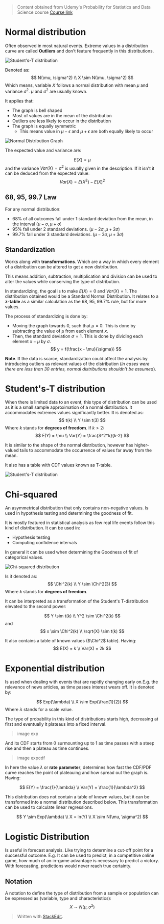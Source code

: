 > Content obtained from Udemy's Probability for Statistics and Data Science course [Course link](https://telusinternational.udemy.com/course/probability-for-statistics-and-data-science)

# **Normal distribution**

Often observed in most natural events. Extreme values in a distribution curve are called **Outliers** and don't feature frequently in this distributions.

![Student's-T distribution](https://raw.githubusercontent.com/euphonie/study-notes/master/Computer%20Science/Theory/Statistics/studentst.png)

Denoted as: 
$$
N(\mu, \sigma^2) \\
X \sim N(\mu, \sigma^2)
$$
Which means, variable $X$ follows a normal distribution with mean $\mu$ and variance $\sigma^2$. $\mu$ and $\sigma^2$ are usually known.

It applies that: 
- The graph is bell shaped
- Most of values are in the mean of the distribution
- Outliers are less likely to occur in the distribution
- The graph is equally symmetric
	- This means value in $\mu-\epsilon$ and $\mu+\epsilon$ are both equally likely to occur

![Normal Distribution Graph](https://raw.githubusercontent.com/euphonie/study-notes/master/Computer%20Science/Theory/Statistics/normaldist.png)

The expected value and variance are: 

$$
E(X) = \mu
$$
and the variance $Var(X) = \sigma^2$ is usually given in the description. If it isn't it can be deduced from the expected value: 
$$
Var(X) = E(X^2) - E(X)^2
$$

## 68, 95, 99.7 Law
For any normal distribution: 
- 68% of all outcomes fall under 1 standard deviation from the mean, in the interval $(\mu-\sigma, \mu+\sigma)$
- 95% fall under 2 standard deviations. $(\mu-2\sigma, \mu+2\sigma)$
- 99.7% fall under 3 standard deviations. $(\mu-3\sigma, \mu+3\sigma)$

## Standardization

Works along with **transformations**. Which are a way in which every element of a distribution can be altered to get a new distribution. 

This means addition, subtraction, multiplication and division can be used to alter the values while conserving the type of distribution.

In standardizing, the goal is to make $E(X) = 0$ and $Var(X) = 1$. The distribution obtained would be a Standard Normal Distribution. It relates to a **z-table** as a similar calculation as the 68, 95, 99.7% rule, but for more values.

The process of standardizing is done by: 
- Moving the graph towards 0, such that $\mu  = 0$. This is done by subtracting the value of $\mu$ from each element $x$.
- Then, the standard deviation $\sigma = 1$. This is done by dividing each element $x-\mu$ by $\sigma$.
$$
y = f(\frac{x - \mu}{\sigma})
$$

**Note**. If the data is scarce, standardization could affect the analysis by introducing outliers as relevant values of the distribution (*in cases were there are less than 30 entries, normal distributions shouldn't be assumed*).


# **Student's-T distribution**
When there is limited data to an event, this type of distribution can be used as it is a small sample approximation of a normal distribution. It accommodates extremes values significantly better. It is denoted as: 
$$
t(k)  \\
Y \sim t(3)
$$
Where $k$ stands for **degrees of freedom**. If $k > 2$:
$$
E(Y) = \mu \\
Var(Y) = \frac{S^2*k}{k-2}
$$

It is similar to the shape of the normal distribution, however has higher-valued tails to accommodate the occurrence of values far away from the mean.

It also has a table with CDF values known as T-table.

![Student's-T distribution](https://raw.githubusercontent.com/euphonie/study-notes/master/Computer%20Science/Theory/Statistics/studentst.png)

# **Chi-squared**
 An asymmetrical distribution that only contains non-negative values. Is used in hypothesis testing and determining the goodness of fit. 

It is mostly featured in statistical analysis as few real life events follow this kind of distribution. It can be used in: 
- Hypothesis testing
- Computing confidence intervals

In general it can be used when determining the Goodness of fit of categorical values.

![Chi-squared distribution](https://raw.githubusercontent.com/euphonie/study-notes/master/Computer%20Science/Theory/Statistics/chisquared.png)

Is it denoted as: 
$$
\Chi^2(k) \\
Y \sim \Chi^2(3)
$$
Where $k$ stands for **degrees of freedom**.

It can be interpreted as a transformation of the Student's T-distribution elevated to the second power:

$$
Y \sim t(k) \\
Y^2 \sim \Chi^2(k)
$$
and 
$$
x \sim \Chi^2(k) \\
\sqrt{X} \sim t(k)
$$

It also contains a table of known values ($\Chi^2$ table).  Having: 
$$
E(X) = k \\
Var(X) = 2k
$$

# **Exponential distribution**
Is used when dealing with events that are rapidly changing early on.E.g. the relevance of news articles, as time passes interest wears off. It is denoted by: 

$$
Exp(\lambda) \\
X \sim Exp(\frac{1}{2})
$$
Where $\lambda$ stands for a scale value. 

The type of probability in this kind of distributions starts high, decreasing at first and eventually it plateaus into a fixed interval.

> image exp

And its CDF starts from 0 surmounting up to 1 as time passes with a steep rise and then a plateau as time continues.

> image expcdf

In here the value $\lambda$ or **rate parameter**, determines how fast the CDF/PDF curve reaches the point of plateauing and how spread out the graph is. Having: 

$$
E(Y)  = \frac{1}{\lambda} \\
Var(Y) = \frac{1}{\lambda^2}
$$

This distribution does not contain a table of known values, but it can be transformed into a normal distribution described below. This transformation can be used to calculate linear regressions.  

$$
Y \sim Exp(\lambda) \\
X = ln(Y) \\
X \sim N(\mu, \sigma^2)
$$

# **Logistic Distribution**
Is useful in forecast analysis. Like trying to determine a cut-off point for a successful outcome. E.g. It can be used to predict, in a competitive online game, how much of an in-game advantage is necessary to predict a victory. With forecasting, predictions would never reach true certainty.

## Notation
A notation to define the type of distribution from a sample or population can be expressed as (variable, type and characteristics): 
$$
X \sim N (\mu, \sigma^2)
$$

> Written with [StackEdit](https://stackedit.io/).
<!--stackedit_data:
eyJoaXN0b3J5IjpbLTE3ODYxNzU4MzYsLTEyNzAyMDU5MjAsLT
E1MTA2NzA0MCw5NTgxMjM3MDNdfQ==
-->